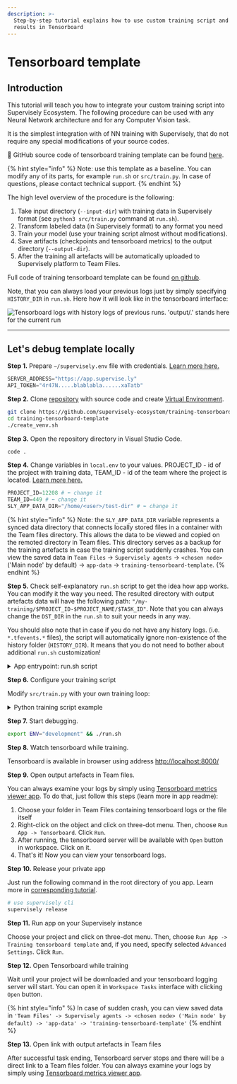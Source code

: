 ```yaml
---
description: >-
  Step-by-step tutorial explains how to use custom training script and log
  results in Tensorboard
---
```


# Tensorboard template

## Introduction

This tutorial will teach you how to integrate your custom training script into Supervisely Ecosystem. The following procedure can be used with any Neural Network architecture and for any Computer Vision task.

It is the simplest integration with of NN training with Supervisely, that do not require any special modifications of your source codes.

📗 GitHub source code of tensorboard training template can be found [here](https://github.com/supervisely-ecosystem/training-tensorboard-template).

{% hint style="info" %}
Note: use this template as a baseline. You can modify any of its parts, for example `run.sh` or `src/train.py`. In case of questions, please contact technical support.
{% endhint %}

The high level overview of the procedure is the following:

1. Take input directory (`--input-dir`) with training data in Supervisely format (see `python3 src/train.py` command at `run.sh`).
2. Transform labeled data (in Supervisely format) to any format you need
3. Train your model (use your training script almost without modifications).
4. Save artifacts (checkpoints and tensorboard metrics) to the output directory (`--output-dir`).
5. After the training all artefacts will be automatically uploaded to Supervisely platform to Team Files.

Full code of training tensorboard template can be found [on github](https://github.com/supervisely-ecosystem/training-tensorboard-template).

Note, that you can always load your previous logs just by simply specifying `HISTORY_DIR` in `run.sh`. Here how it will look like in the tensorboard interface:

![Tensorboard logs with history logs of previous runs. 'output/.' stands here for the current run](https://user-images.githubusercontent.com/78355358/236162006-5dceeb9a-39fa-46a7-9834-eb5c4c1cba89.gif)

***

## Let's debug template locally

**Step 1.** Prepare `~/supervisely.env` file with credentials. [Learn more here.](../../../getting-started/basics-of-authentication.md#use-.env-file-recommended)

```python
SERVER_ADDRESS="https://app.supervise.ly"
API_TOKEN="4r47N.....blablabla......xaTatb" 
```

**Step 2.** Clone [repository](https://github.com/supervisely-ecosystem/training-tensorboard-template) with source code and create [Virtual Environment](https://docs.python.org/3/library/venv.html).

```bash
git clone https://github.com/supervisely-ecosystem/training-tensorboard-template
cd training-tensorboard-template
./create_venv.sh
```

**Step 3.** Open the repository directory in Visual Studio Code.

```bash
code .
```

**Step 4.** Change variables in `local.env` to your values. PROJECT\_ID - id of the project with training data, TEAM\_ID - id of the team where the project is located. [Learn more here.](../../../getting-started/environment-variables.md)

```python
PROJECT_ID=12208 # ⬅️ change it
TEAM_ID=449 # ⬅️ change it
SLY_APP_DATA_DIR="/home/<user>/test-dir" # ⬅️ change it
```

{% hint style="info" %}
Note: the `SLY_APP_DATA_DIR` variable represents a synced data directory that connects locally stored files in a container with the Team files directory. This allows the data to be viewed and copied on the remoted directory in Team files. This directory serves as a backup for the training artefacts in case the training script suddenly crashes. You can view the saved data in `Team Files` -> `Supervisely agents` -> `<chosen node>` ('Main node' by default) -> `app-data` -> `training-tensorboard-template`.
{% endhint %}

**Step 5.** Check self-explanatory `run.sh` script to get the idea how app works. You can modify it the way you need. The resulted directory with output artefacts data will have the following path: `"/my-training/$PROJECT_ID-$PROJECT_NAME/$TASK_ID"`. Note that you can always change the `DST_DIR` in the `run.sh` to suit your needs in any way.

You should also note that in case if you do not have any history logs. (i.e. `*.tfevents.*` files), the script will automatically ignore non-existence of the history folder (`HISTORY_DIR`). It means that you do not need to bother about additional `run.sh` customization!

<details>

<summary>App entrypoint: run.sh script</summary>

```bash
# !/bin/bash
set -e # This will cause the python script to exit immediately if any command exits with a non-zero status.

if [ "$ENV" = "development" ]
then
    source ~/supervisely.env 
    source local.env 
    export SERVER_ADDRESS 
    export API_TOKEN
fi 

INPUT_DIR_LOCAL="/tmp/training_data/"                   # local training data
OUTPUT_DIR_LOCAL="$SLY_APP_DATA_DIR/output/"            # local output artefacts data
# Note: variable $SLY_APP_DATA_DIR is for synced_data_dir which mirrors artefacts data on teamfiles
PROJECT_NAME=$(supervisely project get-name -id $PROJECT_ID)
HISTORY_DIR="/my-training/"                             # teamfiles history logs data
HISTORY_DIR_LOCAL="$SLY_APP_DATA_DIR/history/"          # local history logs data
DST_DIR="/my-training/$PROJECT_ID-$PROJECT_NAME/$TASK_ID" # teamfiles destination directory for output artefacts data

# download project 
supervisely project download -id $PROJECT_ID --dst $INPUT_DIR_LOCAL

# download history artefacts
supervisely teamfiles download -id $TEAM_ID --src "$HISTORY_DIR" --dst "$HISTORY_DIR_LOCAL" --filter ".tfevents." -i

# run tensorboard
nohup tensorboard --logdir_spec output:"$OUTPUT_DIR_LOCAL",history:"$HISTORY_DIR_LOCAL" --port 8000 --host 0.0.0.0 --reload_multifile=true --load_fast=false --path_prefix=$BASE_URL &> output & sleep 5 

# training script
python3 src/train.py --input-dir "$INPUT_DIR_LOCAL" --output-dir "$OUTPUT_DIR_LOCAL"

# upload artefacts
supervisely teamfiles upload -id $TEAM_ID --src "$OUTPUT_DIR_LOCAL" --dst "$DST_DIR"
# set final Team files dir in Workspace tasks
supervisely task set-output-dir -id $TASK_ID --team-id $TEAM_ID  --dir "$DST_DIR"

# cleaning the space on agent
echo "Deleting "$SLY_APP_DATA_DIR" contents"
rm -rf "$SLY_APP_DATA_DIR/*"
```

</details>

**Step 6.** Configure your training script

Modify `src/train.py` with your own training loop:

<details>

<summary>Python training script example</summary>

```python

import argparse
import os
import time
import random
import torch
from torch.utils.tensorboard import SummaryWriter
import supervisely as sly


def train(input_dir: str, output_dir: str) -> None:
    """
    train model on input_dir, log metrics to tensorboard, save artefacts to output_dir
    """

    print(f"Input directory with training data: {input_dir}")
    # hint: transform data in supervisely format to the format your training script understands

    print(f"Training started, artefacts will be saved to {output_dir} ...")
    os.makedirs(output_dir, exist_ok=True)

    # Start a TensorBoard writer
    writer = SummaryWriter(output_dir)

    iters = 150
    steepness = random.uniform(0.1, 10.0)
    progress = sly.Progress(message="Training...", total_cnt=iters)
    for step in range(iters):
        time.sleep(0.1)  # imitates training process
        loss = 1.0 / (steepness * (step + 1))

        print(f"Step [{step}]: loss={loss:.4f}")
        writer.add_scalar("Loss", loss, step)  # Log smth to TensorBoard

        # save fake checkpoint every 30 iterations
        if step != 0 and step % 30 == 0:
            torch.save(
                {"iter": step, "model_state_dict": {"a": "b"}, "loss": loss},
                os.path.join(output_dir, f"{step:05d}.pt"),
            )

        progress.iter_done_report()  # log to view progress bar in Supervisely

    # Close the TensorBoard writer
    writer.close()
    print("Training finished")


if __name__ == "__main__":
    parser = argparse.ArgumentParser(description="Training tensorboard template")
    parser.add_argument("--input-dir", "-i", required=True, help="Input dir with training data")
    parser.add_argument("--output-dir", "-o", required=True, help="Dir for training artefacts")

    args = parser.parse_args()
    train(args.input_dir, args.output_dir)

```

</details>

**Step 7.** Start debugging.

```bash
export ENV="development" && ./run.sh
```

**Step 8.** Watch tensorboard while training.

Tensorboard is available in browser using address [http://localhost:8000/](http://localhost:8000/)

**Step 9.** Open output artefacts in Team files.

You can always examine your logs by simply using [Tensorboard metrics viewer app](https://ecosystem.supervise.ly/apps/tensorboard-logs-viewer). To do that, just follow this steps (learn more in app readme):

1. Choose your folder in Team Files containing tensorboard logs or the file itself
2. Right-click on the object and click on three-dot menu. Then, choose `Run App -> Tensorboard`. Click `Run`.
3. After running, the tensorboard server will be available with `Open` button in workspace. Click on it.
4. That's it! Now you can view your tensorboard logs.

**Step 10.** Release your private app

Just run the following command in the root directory of you app. Learn more in [corresponding tutorial](../../basics/add-private-app.md).

```bash
# use supervisely cli
supervisely release
```

**Step 11.** Run app on your Supervisely instance

Choose your project and click on three-dot menu. Then, choose `Run App -> Training tensorboard template` and, if you need, specify selected `Advanced Settings`. Click `Run`.

**Step 12.** Open Tensorboard while training

Wait until your project will be downloaded and your tensorboard logging server will start. You can open it in `Workspace Tasks` interface with clicking `Open` button.

{% hint style="info" %}
In case of sudden crash, you can view saved data in `'Team Files' -> Supervisely agents -> <chosen node> ('Main node' by default) -> 'app-data' -> 'training-tensorboard-template'`
{% endhint %}

**Step 13.** Open link with output artefacts in Team files

After successful task ending, Tensorboard server stops and there will be a direct link to a Team files folder. You can always examine your logs by simply using [Tensorboard metrics viewer app](https://ecosystem.supervise.ly/apps/tensorboard-logs-viewer).
